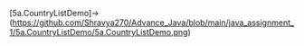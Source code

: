 [5a.CountryListDemo]->(https://github.com/Shravya270/Advance_Java/blob/main/java_assignment_1/5a.CountryListDemo/5a.CountryListDemo.png)
